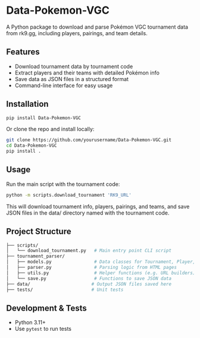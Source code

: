 # Data-Pokemon-VGC

A Python package to download and parse Pokémon VGC tournament data from rk9.gg, including players, pairings, and team details.

## Features

- Download tournament data by tournament code
- Extract players and their teams with detailed Pokémon info
- Save data as JSON files in a structured format
- Command-line interface for easy usage

## Installation

```bash
pip install Data-Pokemon-VGC
```

Or clone the repo and install locally:

```bash
git clone https://github.com/yourusername/Data-Pokemon-VGC.git
cd Data-Pokemon-VGC
pip install .
```

## Usage

Run the main script with the tournament code:

```bash
python -m scripts.download_tournament 'RK9_URL'
```

This will download tournament info, players, pairings, and teams, and save JSON files in the data/ directory named with the tournament code.

## Project Structure

```graphql
├── scripts/
│   └── download_tournament.py   # Main entry point CLI script
├── tournament_parser/
│   ├── models.py                # Data classes for Tournament, Player, Team, etc.
│   ├── parser.py                # Parsing logic from HTML pages
│   ├── utils.py                 # Helper functions (e.g. URL builders)
│   └── save.py                  # Functions to save JSON data
├── data/                       # Output JSON files saved here
├── tests/                      # Unit tests
```

## Development & Tests

- Python 3.11+
- Use `pytest` to run tests

